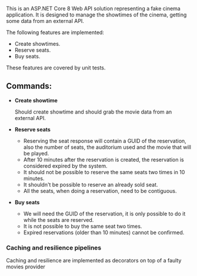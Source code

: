 This is an ASP.NET Core 8 Web API solution representing a fake cinema application.
It is designed to manage the showtimes of the cinema, getting some data from an external API.

The following features are implemented:

- Create showtimes.
- Reserve seats.
- Buy seats.

These features are covered by unit tests.


## Commands:

- **Create showtime**
    
    Should create showtime and should grab the movie data from an external API.
    
- **Reserve seats**
    - Reserving the seat response will contain a GUID of the reservation, also the number of seats, the auditorium used and the movie that will be played.
    - After 10 minutes after the reservation is created, the reservation is considered expired by the system.
    - It should not be possible to reserve the same seats two times in 10 minutes.
    - It shouldn't be possible to reserve an already sold seat.
    - All the seats, when doing a reservation, need to be contiguous.
- **Buy seats**
    - We will need the GUID of the reservation, it is only possible to do it while the seats are reserved.
    - It is not possible to buy the same seat two times.
    - Expired reservations (older than 10 minutes) cannot be confirmed.

### Caching and resilience pipelines

Caching and resilience are implemented as decorators on top of a faulty movies provider
